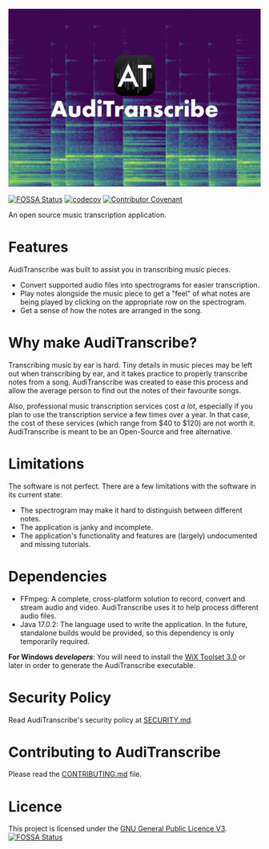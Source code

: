 ![AudiTranscribe Banner](Designs/banner/banner.png "AudiTranscribe")

[![FOSSA Status](https://app.fossa.com/api/projects/git%2Bgithub.com%2FAudiTranscribe%2FAudiTranscribe.svg?type=shield)](https://app.fossa.com/projects/git%2Bgithub.com%2FAudiTranscribe%2FAudiTranscribe?ref=badge_shield)
[![codecov](https://codecov.io/gh/AudiTranscribe/AudiTranscribe/branch/main/graph/badge.svg?token=1WQO7ZGKVJ)](https://codecov.io/gh/AudiTranscribe/AudiTranscribe)
[![Contributor Covenant](https://img.shields.io/badge/Contributor%20Covenant-2.1-4.svg)](.github/CODE_OF_CONDUCT.md)

An open source music transcription application.

# Features
AudiTranscribe was built to assist you in transcribing music pieces.
- Convert supported audio files into spectrograms for easier transcription.
- Play notes alongside the music piece to get a "feel" of what notes are being played by clicking on the appropriate row
  on the spectrogram.
- Get a sense of how the notes are arranged in the song.

# Why make AudiTranscribe?
Transcribing music by ear is hard. Tiny details in music pieces may be left out when transcribing by ear, and it takes
practice to properly transcribe notes from a song. AudiTranscribe was created to ease this process and allow the average
person to find out the notes of their favourite songs.

Also, professional music transcription services cost *a lot*, especially if you plan to use the transcription service
a few times over a year. In that case, the cost of these services (which range from $40 to $120) are not worth it.
AudiTranscribe is meant to be an Open-Source and free alternative.

# Limitations
The software is not perfect. There are a few limitations with the software in its current state:
- The spectrogram may make it hard to distinguish between different notes.
- The application is janky and incomplete.
- The application's functionality and features are (largely) undocumented and missing tutorials.

# Dependencies
- FFmpeg: A complete, cross-platform solution to record, convert and stream audio and video. AudiTranscribe uses it to
  help process different audio files.
- Java 17.0.2: The language used to write the application. In the future, standalone builds would be provided, so this
  dependency is only temporarily required.

**For Windows _developers_**: You will need to install the [WiX Toolset 3.0](https://wixtoolset.org/) or later in order
to generate the AudiTranscribe executable.

# Security Policy
Read AudiTranscribe's security policy at [SECURITY.md](.github/SECURITY.md).

# Contributing to AudiTranscribe
Please read the [CONTRIBUTING.md](.github/CONTRIBUTING.md) file.

# Licence
This project is licensed under the [GNU General Public Licence V3](LICENSE).
[![FOSSA Status](https://app.fossa.com/api/projects/git%2Bgithub.com%2FAudiTranscribe%2FAudiTranscribe.svg?type=large)](https://app.fossa.com/projects/git%2Bgithub.com%2FAudiTranscribe%2FAudiTranscribe?ref=badge_large)
